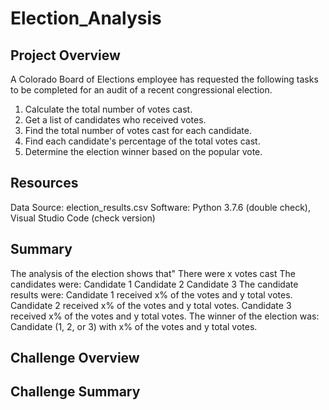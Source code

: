 # Election_Analysis

## Project Overview
A Colorado Board of Elections employee has requested the following tasks to be completed for an audit of a recent congressional election.

1. Calculate the total number of votes cast.
2. Get a list of candidates who received votes.
3. Find the total number of votes cast for each candidate.
4. Find each candidate's percentage of the total votes cast.
5. Determine the election winner based on the popular vote.

## Resources
Data Source: election_results.csv
Software: Python 3.7.6 (double check), Visual Studio Code (check version)

## Summary
The analysis of the election shows that"
  There were x votes cast
  The candidates were:
    Candidate 1
    Candidate 2
    Candidate 3
  The candidate results were:
    Candidate 1 received x% of the votes and y total votes.
    Candidate 2 received x% of the votes and y total votes.
    Candidate 3 received x% of the votes and y total votes.
  The winner of the election was:
    Candidate (1, 2, or 3) with x% of the votes and y total votes.
    
## Challenge Overview

## Challenge Summary
